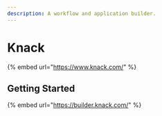 ```yaml
---
description: A workflow and application builder.
---
```


# Knack

{% embed url="https://www.knack.com/" %}

## Getting Started

{% embed url="https://builder.knack.com/" %}



